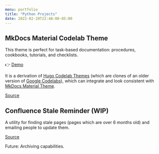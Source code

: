 ```yaml
---
menu: portfolio
title: "Python Projects"
date: 2022-02-20T22:48:00-05:00
---
```


## MkDocs Material Codelab Theme

This theme is perfect for task-based documentation: procedures, cookbooks, tutorials, and checklists.


👉 [Demo](https://kibblab.gitlab.io/codelab-theme-mkdocs-material/guide/)

It is a derivation of [Hugo Codelab Themes](https://hugothemesfree.com/tag/codelabs/) (which are clones of an older version of [Google Codelabs](https://github.com/googlecodelabs/tools)), which can integrate and look consistent with [MkDocs Material Theme](https://squidfunk.github.io/mkdocs-material/).

[Source](https://gitlab.com/kibblab/codelab-theme-mkdocs-material)


## Confluence Stale Reminder (WIP)

A utility for finding stale pages (pages which are over 6 months old) and emailing people to update them.

[Source](https://gitlab.com/kibblab/confluence-stale-reminder)

Future: Archiving capabilities.
